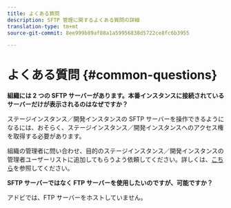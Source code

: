 ```yaml
---
title: よくある質問
description: SFTP 管理に関するよくある質問の詳細
translation-type: tm+mt
source-git-commit: 8ee999b89af88a1a59956838d5722ce8fc6b3955

---
```



# よくある質問 {#common-questions}

**組織には 2 つの SFTP サーバーがあります。本番インスタンスに接続されているサーバーだけが表示されるのはなぜですか？**

ステージインスタンス／開発インスタンスの SFTP サーバーを操作できるようになるには、おそらく、ステージインスタンス／開発インスタンスへのアクセス権を取得する必要があります。

組織の管理者に問い合わせ、目的のステージインスタンス／開発インスタンスの管理者ユーザーリストに追加してもらうよう依頼してください。詳しくは、[こちら](../../discover/using/managing-permissions.md)を参照してください。

**SFTP サーバーではなく FTP サーバーを使用したいのですが、可能ですか？**

アドビでは、FTP サーバーをホストしていません。
